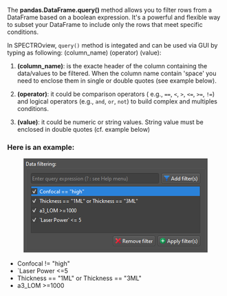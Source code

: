 The **pandas.DataFrame.query()** method allows you to filter rows from a
DataFrame based on a boolean expression. It's a powerful and flexible way to
subset your DataFrame to include only the rows that meet specific conditions.

In SPECTROview, `query()` method is integated and can be used via GUI by
typing as following: (column_name) (operator) (value):

1. **(column_name)**: is the exacte header of the column containing the
   data/values to be filtered. When the column name contain 'space' you
   need to enclose them in single or double quotes (see example below).


2. **(operator)**: it could be comparison operators (
   e.g., `==`, `<`, `>`, `<=`, `>=`, `!=`)
   and logical operators (e.g., `and`, `or`, `not`) to build complex and
   multiples
   conditions.


3. **(value)**: it could be numeric or string values. String value must be
   enclosed in double quotes (cf. example below)

### Here is an example:

<div style="text-align: center;">
    <img src="resources/dfr_filter.png">
</div>

- Confocal != "high"
- `Laser Power <=5
- Thickness == "1ML" or Thickness == "3ML"
- a3_LOM >=1000
